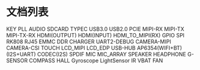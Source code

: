 # 文档列表

KEY
PLL
AUDIO
SDCARD
TYPEC
USB3.0
USB2.0
PCIE
MIPI-RX
MIPI-TX
MIPI-TX-RX
HDMI(OUTPUT)
HDMI(INPUT)
HDMI_TO_MIPI(RX)
GPIO
SPI
RK808
RJ45
EMMC
DDR
CHARGER
UART2-DEBUG
CAMERA-MIPI
CAMERA-CSI
TOUCH
LCD_MIPI
LCD_EDP
USB-HUB
AP6354(WIFI+BT)(I2S+UART)
CODEC(I2S)
SPDIF
MIC
MIC_ARRAY
SPEAKER
HEADPHONE
G-SENSOR
COMPASS
HALL
Gyroscope
LightSensor
IR
VBAT
FAN